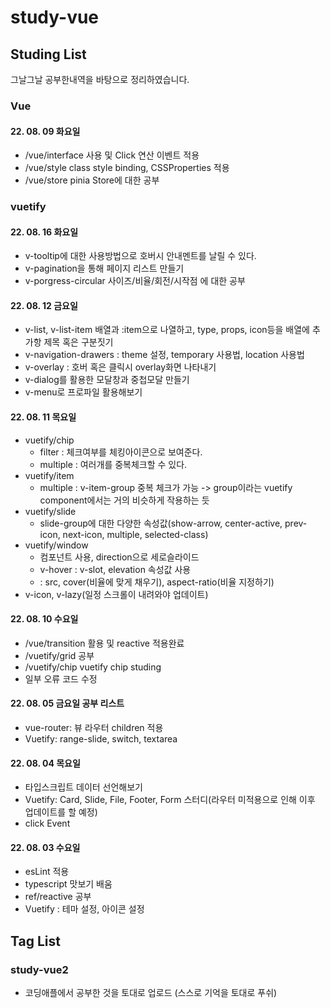 # study-vue

## Studing List

그날그날 공부한내역을 바탕으로 정리하였습니다.

### Vue

#### 22. 08. 09 화요일

- /vue/interface 사용 및 Click 연산 이벤트 적용
- /vue/style class style binding, CSSProperties 적용
- /vue/store pinia Store에 대한 공부

### vuetify

#### 22. 08. 16 화요일

- v-tooltip에 대한 사용방법으로 호버시 안내멘트를 날릴 수 있다.
- v-pagination을 통해 페이지 리스트 만들기
- v-porgress-circular 사이즈/비율/회전/시작점 에 대한 공부

#### 22. 08. 12 금요일

- v-list, v-list-item 배열과 :item으로 나열하고, type, props, icon등을 배열에 추가항 제목 혹은 구분짓기
- v-navigation-drawers : theme 설정, temporary 사용법, location 사용법
- v-overlay : 호버 혹은 클릭시 overlay화면 나타내기
- v-dialog를 활용한 모달창과 중첩모달 만들기
- v-menu로 프로파일 활용해보기

#### 22. 08. 11 목요일

- vuetify/chip
  - filter : 체크여부를 체킹아이콘으로 보여준다.
  - multiple : 여러개를 중복체크할 수 있다.
- vuetify/item
  - multiple : v-item-group 중복 체크가 가능 -> group이라는 vuetify component에서는 거의 비슷하게 작용하는 듯
- vuetify/slide
  - slide-group에 대한 다양한 속성값(show-arrow, center-active, prev-icon, next-icon, multiple, selected-class)
- vuetify/window
  - 컴포넌트 사용, direction으로 세로슬라이드
  - v-hover : v-slot, elevation 속성값 사용
  - <v-img> : src, cover(비율에 맞게 채우기), aspect-ratio(비율 지정하기)
- v-icon, v-lazy(일정 스크롤이 내려와야 업데이트)

#### 22. 08. 10 수요일

- /vue/transition 활용 및 reactive 적용완료
- /vuetify/grid 공부
- /vuetify/chip vuetify chip studing
- 일부 오류 코드 수정

#### 22. 08. 05 금요일 공부 리스트

- vue-router: 뷰 라우터 children 적용
- Vuetify: range-slide, switch, textarea

#### 22. 08. 04 목요일

- 타입스크립트 데이터 선언해보기
- Vuetify: Card, Slide, File, Footer, Form 스터디(라우터 미적용으로 인해 이후 업데이트를 할 예정)
- click Event

#### 22. 08. 03 수요일

- esLint 적용
- typescript 맛보기 배움
- ref/reactive 공부
- Vuetify : 테마 설정, 아이콘 설정

## Tag List

### study-vue2

- 코딩애플에서 공부한 것을 토대로 업로드 (스스로 기억을 토대로 푸쉬)

